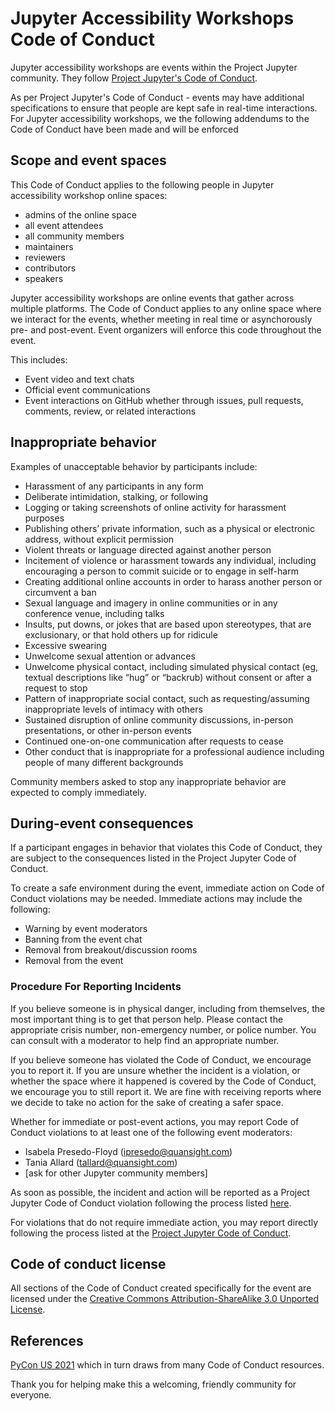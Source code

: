 # Jupyter Accessibility Workshops Code of Conduct

Jupyter accessibility workshops are events within the Project Jupyter community. They follow [Project Jupyter's Code of Conduct](https://jupyter.org/conduct/).

As per Project Jupyter's Code of Conduct - events may have additional specifications to ensure that people are kept safe in real-time interactions. For Jupyter accessibility workshops, we the following addendums to the Code of Conduct have been made and will be enforced

## Scope and event spaces

This Code of Conduct applies to the following people in Jupyter accessibility workshop online spaces:
- admins of the online space
- all event attendees
- all community members
- maintainers
- reviewers
- contributors
- speakers

Jupyter accessibility workshops are online events that gather across multiple platforms. The Code of Conduct applies to any online space where we interact for the events, whether meeting in real time or asynchorously pre- and post-event. Event organizers will enforce this code throughout the event.

This includes:
- Event video and text chats
- Official event communications 
- Event interactions on GitHub whether through issues, pull requests, comments, review, or related interactions

## Inappropriate behavior

Examples of unacceptable behavior by participants include:

- Harassment of any participants in any form
- Deliberate intimidation, stalking, or following
- Logging or taking screenshots of online activity for harassment purposes
- Publishing others’ private information, such as a physical or electronic address, without explicit permission
- Violent threats or language directed against another person
- Incitement of violence or harassment towards any individual, including encouraging a person to commit suicide or to engage in self-harm
- Creating additional online accounts in order to harass another person or circumvent a ban
- Sexual language and imagery in online communities or in any conference venue, including talks
- Insults, put downs, or jokes that are based upon stereotypes, that are exclusionary, or that hold others up for ridicule
- Excessive swearing
- Unwelcome sexual attention or advances
- Unwelcome physical contact, including simulated physical contact (eg, textual descriptions like “hug” or “backrub) without consent or after a request to stop
- Pattern of inappropriate social contact, such as requesting/assuming inappropriate levels of intimacy with others
- Sustained disruption of online community discussions, in-person presentations, or other in-person events
- Continued one-on-one communication after requests to cease
- Other conduct that is inappropriate for a professional audience including people of many different backgrounds

Community members asked to stop any inappropriate behavior are expected to comply immediately.

## During-event consequences

If a participant engages in behavior that violates this Code of Conduct, they are subject to the consequences listed in the Project Jupyter Code of Conduct.

To create a safe environment during the event, immediate action on Code of Conduct violations may be needed. Immediate actions may include the following:
- Warning by event moderators
- Banning from the event chat
- Removal from breakout/discussion rooms
- Removal from the event

### Procedure For Reporting Incidents

If you believe someone is in physical danger, including from themselves, the most important thing is to get that person help. Please contact the appropriate crisis number, non-emergency number, or police number. You can consult with a moderator to help find an appropriate number.

If you believe someone has violated the Code of Conduct, we encourage you to report it. If you are unsure whether the incident is a violation, or whether the space where it happened is covered by the Code of Conduct, we encourage you to still report it. We are fine with receiving reports where we decide to take no action for the sake of creating a safer space.

Whether for immediate or post-event actions, you may report Code of Conduct violations to at least one of the following event moderators:
- Isabela Presedo-Floyd (ipresedo@quansight.com)
- Tania Allard (tallard@quansight.com)
- [ask for other Jupyter community members]

As soon as possible, the incident and action will be reported as a Project Jupyter Code of Conduct violation following the process listed [here](https://jupyter.org/conduct/).

For violations that do not require immediate action, you may report directly following the process listed at the [Project Jupyter Code of Conduct](https://jupyter.org/conduct/).

## Code of conduct license

All sections of the Code of Conduct created specifically for the event are licensed under the [Creative Commons Attribution-ShareAlike 3.0 Unported License](https://creativecommons.org/licenses/by-sa/3.0/).

## References
[PyCon US 2021](https://us.pycon.org/2021/about/code-of-conduct/) which in turn draws from many Code of Conduct resources. 

Thank you for helping make this a welcoming, friendly community for everyone.